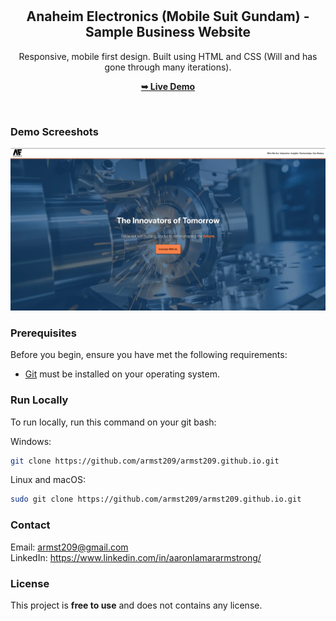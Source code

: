 <div align="center">
  <br />
  <br />

  <h2 align="center">Anaheim Electronics (Mobile Suit Gundam) - Sample Business Website</h2>

Responsive, mobile first design. Built using HTML and CSS (Will and has gone through many iterations).

<a href="https://armst209.github.io/"><strong>➥ Live Demo</strong></a>

</div>

<br />

### Demo Screeshots

![Sample Business Website Demo](./assets/photos/Sample%20Business%20Website%20Hero.png)

### Prerequisites

Before you begin, ensure you have met the following requirements:

- [Git](https://git-scm.com/downloads "Download Git") must be installed on your operating system.

### Run Locally

To run locally, run this command on your git bash:

Windows:

```bash
git clone https://github.com/armst209/armst209.github.io.git
```

Linux and macOS:

```bash
sudo git clone https://github.com/armst209/armst209.github.io.git
```

### Contact

Email: armst209@gmail.com <br/>
LinkedIn: https://www.linkedin.com/in/aaronlamararmstrong/

### License

This project is **free to use** and does not contains any license.
